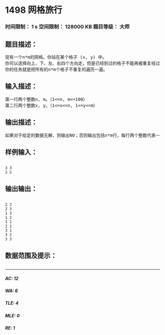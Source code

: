 # 1498 网格旅行   
### 时间限制： 1 s     空间限制： 128000 KB     题目等级： 大师  
## 题目描述：  

<pre>
现有一个n*m的网格。你站在某个格子 (x, y) 中。
你可以选择向上、下、左、右四个方向走，但是已经到过的格子不能再被重复经过。
你的任务就是把所有的n*m个格子不重复的遍历一遍。
</pre>
  
  
## 输入描述：  

<pre>
第一行两个整数n, m。（1<=n, m<=100）
第二行两个整数x, y。（1<=x<=n, 1<=y<=m）
</pre>
  
  
## 输出描述：  

<pre>
如果对于给定的数据无解，则输出NO；否则输出包括n*m行，每行两个整数代表一个坐标，这些坐标顺序代表你的遍历路线。
</pre>
  
  
## 样例输入：  

<pre><code>
3 3
2 2
</code></pre>
  
  
## 输出输出：  

<pre><code>
2 2
2 3
1 3
1 2
1 1
2 1
3 1
3 2
3 3
</code></pre>
  
  
## 数据范围及提示：  

<pre>
</pre>
  
  
***  

##### AC: 12  
##### WA: 6  
##### TLE: 4  
##### MLE: 0  
##### RE: 1  
